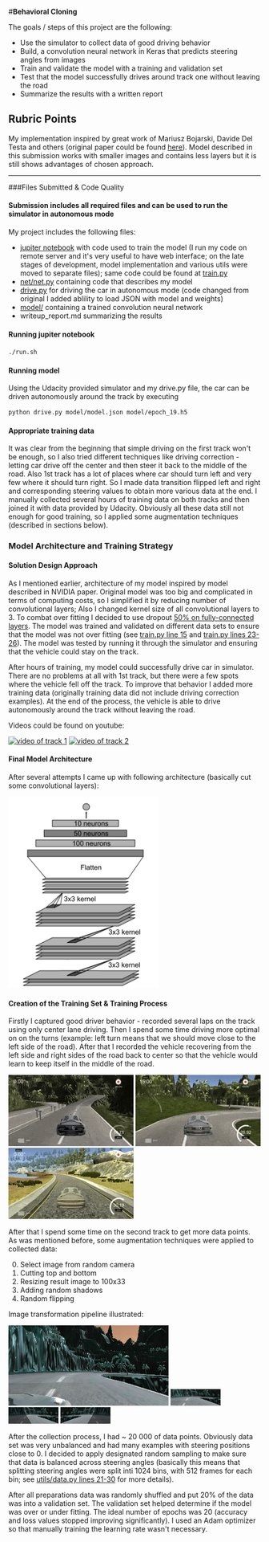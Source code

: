 #**Behavioral Cloning**


The goals / steps of this project are the following:
* Use the simulator to collect data of good driving behavior
* Build, a convolution neural network in Keras that predicts steering angles from images
* Train and validate the model with a training and validation set
* Test that the model successfully drives around track one without leaving the road
* Summarize the results with a written report


[//]: # (Image References)

[net]: ./images/net.png "Model Visualization"
[center_lane_driving]: ./images/center_lane_driving.gif "Center lane driving"
[turning]: ./images/turning.gif "Turning"
[recovery]: ./images/recovery.gif "Steering back to the middle of the road"
[original]: ./images/original.png "Original image"
[cut_and_resize]: ./images/cut_and_resize.png "Image after cutting top, bottom and applying resize"
[shadow]: ./images/shadow.png "Shadow"
[flip]: ./images/flip.png "Random flip"



## Rubric Points
My implementation inspired by great work of Mariusz Bojarski, Davide Del Testa and others (original paper could be found [here](https://arxiv.org/abs/1604.07316)). Model described in this submission works with smaller images and contains less layers but it is still shows advantages of chosen approach.

---
###Files Submitted & Code Quality

#### Submission includes all required files and can be used to run the simulator in autonomous mode

My project includes the following files:
* [jupiter notebook](/CarND-Behavioral-Cloning.ipynb) with code used to train the model (I run my code on remote server and it's very useful to have web interface; on the late stages of development, model implementation and various utils were moved to separate files); same code could be found at [train.py](/train.py)
* [net/net.py](/net/net.py) containing code that describes my model
* [drive.py](/drive.py) for driving the car in autonomous mode (code changed from original I added ablility to load JSON with model and weights)
* [model/](/model) containing a trained convolution neural network
* writeup_report.md summarizing the results


#### Running jupiter notebook
```sh
./run.sh
```

#### Running model
Using the Udacity provided simulator and my drive.py file, the car can be driven autonomously around the track by executing
```sh
python drive.py model/model.json model/epoch_19.h5
```

#### Appropriate training data
It was clear from the beginning that simple driving on the first track won't be enough, so I also tried different techniques like driving correction - letting car drive off the
center and then steer it back to the middle of the road. Also 1st track has a lot of places where car should turn left and very few where it should turn right.
So I made data transition flipped left and right and corresponding steering values to obtain more various data at the end.
I manually collected several hours of training data on both tracks and then joined it with data provided by Udacity.
Obviously all these data still not enough for good training, so I applied some augmentation techniques (described in sections below).



### Model Architecture and Training Strategy

#### Solution Design Approach
As I mentioned earlier, architecture of my model inspired by model described in NVIDIA paper.
Original model was too big and complicated in terms of computing costs, so I simplified it by reducing number of 
 convolutional layers; Also I changed kernel size of all convolutional layers to 3.
To combat over fitting I decided to use dropout [50% on fully-connected layers](/net/net.py#L18-L20).
The model was trained and validated on different data sets to ensure that the model was not over fitting (see [train.py line 15](/train.py#L15) and [train.py lines 23-26](/train.py#L23-L26)).
The model was tested by running it through the simulator and ensuring that the vehicle could stay on the track.

After hours of training, my model could successfully drive car in simulator.
There are no problems at all with 1st track, but there were a few spots where the vehicle fell off the track.
To improve that behavior I added more training data (originally training data did not include driving correction examples).
At the end of the process, the vehicle is able to drive autonomously around the track without leaving the road.

Videos could be found on youtube:

[![video of track 1](https://img.youtube.com/vi/m1p26BkRnF8/0.jpg)](https://youtu.be/m1p26BkRnF8)
[![video of track 2](https://img.youtube.com/vi/YH2kp8y3ugU/0.jpg)](https://youtu.be/YH2kp8y3ugU)

#### Final Model Architecture
After several attempts I came up with following architecture (basically cut some convolutional layers):

<img width="300" src="https://github.com/asterx/CarND-Behavioral-Cloning-P3/blob/master/images/net.png">



#### Creation of the Training Set & Training Process
Firstly I captured good driver behavior - recorded several laps on the track using only center lane driving.
Then I spend some time driving more optimal on on the turns (example: left turn means that we should move close to the left side of the road).
After that I recorded the vehicle recovering from the left side and right sides of the road back to center so that the vehicle would learn to keep itself in the middle of the road.

![Center lane driving][center_lane_driving]
![Turning][turning]
![Steering back to the middle of the road][recovery]

After that I spend some time on the second track to get more data points.
As was mentioned before, some augmentation techniques were applied to collected data:

0. Select image from random camera
1. Cutting top and bottom
2. Resizing result image to 100x33
3. Adding random shadows
4. Random flipping

Image transformation pipeline illustrated:

![Original image][original]
![Cut and resize][cut_and_resize]
![Shadow][shadow]
![Flip][flip]

After the collection process, I had ~ 20 000 of data points. Obviously data set was very unbalanced and had many examples with steering positions close to 0.
I decided to apply designated random sampling to make sure that data is balanced across steering angles (basically this means that splitting steering angles were split inti 1024 bins, with 512 frames for each bin; see [utils/data.py lines 21-30](/utils/data.py#L21-L30) for more details).

After all preparations data was randomly shuffled and put 20% of the data was into a validation set.
The validation set helped determine if the model was over or under fitting.
The ideal number of epochs was 20 (accuracy and loss values stopped improving significantly).
I used an Adam optimizer so that manually training the learning rate wasn't necessary.
